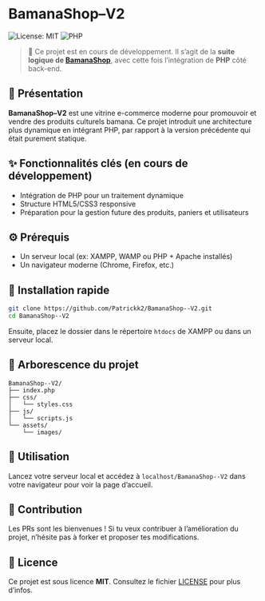 # BamanaShop–V2

![License: MIT](https://img.shields.io/badge/License-MIT-yellow.svg)
![PHP](https://img.shields.io/badge/PHP-Ready-blue)

> 🚧 Ce projet est en cours de développement. Il s’agit de la **suite logique de [BamanaShop]([https://github.com/Patrickk2/BamanaShop--V2](https://github.com/Patrickk2/BamanaShop))**, avec cette fois l’intégration de **PHP** côté back-end.

## 📌 Présentation

**BamanaShop–V2** est une vitrine e-commerce moderne pour promouvoir et vendre des produits culturels bamana. Ce projet introduit une architecture plus dynamique en intégrant PHP, par rapport à la version précédente qui était purement statique.

## ✨ Fonctionnalités clés (en cours de développement)

* Intégration de PHP pour un traitement dynamique
* Structure HTML5/CSS3 responsive
* Préparation pour la gestion future des produits, paniers et utilisateurs

## ⚙️ Prérequis

* Un serveur local (ex: XAMPP, WAMP ou PHP + Apache installés)
* Un navigateur moderne (Chrome, Firefox, etc.)

## 🚀 Installation rapide

```bash
git clone https://github.com/Patrickk2/BamanaShop--V2.git
cd BamanaShop--V2
```

Ensuite, placez le dossier dans le répertoire `htdocs` de XAMPP ou dans un serveur local.

## 🌲 Arborescence du projet

```
BamanaShop--V2/
├── index.php
├── css/
│   └── styles.css
├── js/
│   └── scripts.js
└── assets/
    └── images/
```

## 📖 Utilisation

Lancez votre serveur local et accédez à `localhost/BamanaShop--V2` dans votre navigateur pour voir la page d’accueil.

## 🤝 Contribution

Les PRs sont les bienvenues ! Si tu veux contribuer à l’amélioration du projet, n’hésite pas à forker et proposer tes modifications.

## 🧾 Licence

Ce projet est sous licence **MIT**. Consultez le fichier [LICENSE](./LICENSE) pour plus d’infos.
